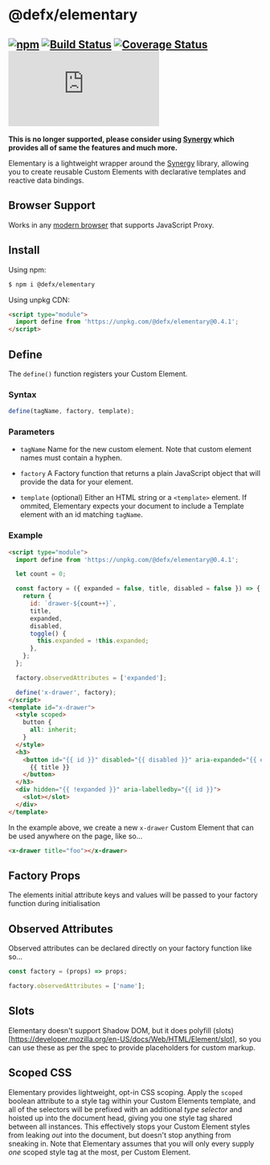 # @defx/elementary

## [![npm](https://img.shields.io/npm/v/@defx/elementary.svg)](http://npm.im/@defx/elementary) [![Build Status](https://travis-ci.com/defx/elementary.svg?branch=main)](https://travis-ci.com/defx/elementary) [![Coverage Status](https://coveralls.io/repos/github/defx/elementary/badge.svg?branch=main)](https://coveralls.io/github/defx/elementary?branch=main) [![gzip size](https://img.badgesize.io/https://unpkg.com/@defx/elementary/dist/elementary.min.js?compression=gzip&label=gzip)]()

**This is no longer supported, please consider using [Synergy](https://synergyjs.org/) which provides all of same the features and much more.**

Elementary is a lightweight wrapper around the [Synergy](https://github.com/defx/synergy) library, allowing you to create reusable Custom Elements with declarative templates and reactive data bindings.

## Browser Support

Works in any [modern browser](https://caniuse.com/mdn-javascript_builtins_proxy_proxy) that supports JavaScript Proxy.

## Install

Using npm:

```bash
$ npm i @defx/elementary
```

Using unpkg CDN:

```html
<script type="module">
  import define from 'https://unpkg.com/@defx/elementary@0.4.1';
</script>
```

## Define

The `define()` function registers your Custom Element.

### Syntax

```js
define(tagName, factory, template);
```

### Parameters

- `tagName` Name for the new custom element. Note that custom element names must contain a hyphen.

- `factory` A Factory function that returns a plain JavaScript object that will provide the data for your element.

- `template` (optional) Either an HTML string or a `<template>` element. If ommited, Elementary expects your document to include a Template element with an id matching `tagName`.

### Example

```html
<script type="module">
  import define from 'https://unpkg.com/@defx/elementary@0.4.1';

  let count = 0;

  const factory = ({ expanded = false, title, disabled = false }) => {
    return {
      id: `drawer-${count++}`,
      title,
      expanded,
      disabled,
      toggle() {
        this.expanded = !this.expanded;
      },
    };
  };

  factory.observedAttributes = ['expanded'];

  define('x-drawer', factory);
</script>
<template id="x-drawer">
  <style scoped>
    button {
      all: inherit;
    }
  </style>
  <h3>
    <button id="{{ id }}" disabled="{{ disabled }}" aria-expanded="{{ expanded }}" onclick="toggle">
      {{ title }}
    </button>
  </h3>
  <div hidden="{{ !expanded }}" aria-labelledby="{{ id }}">
    <slot></slot>
  </div>
</template>
```

In the example above, we create a new `x-drawer` Custom Element that can be used anywhere on the page, like so...

```html
<x-drawer title="foo"></x-drawer>
```

## Factory Props

The elements initial attribute keys and values will be passed to your factory function during initialisation

## Observed Attributes

Observed attributes can be declared directly on your factory function like so...

```js
const factory = (props) => props;

factory.observedAttributes = ['name'];
```

## Slots

Elementary doesn't support Shadow DOM, but it does polyfill (slots)[https://developer.mozilla.org/en-US/docs/Web/HTML/Element/slot], so you can use these as per the spec to provide placeholders for custom markup.

## Scoped CSS

Elementary provides lightweight, opt-in CSS scoping. Apply the `scoped` boolean attribute to a style tag within your Custom Elements template, and all of the selectors will be prefixed with an additional _type selector_ and hoisted up into the document head, giving you one style tag shared between all instances. This effectively stops your Custom Element styles from leaking _out_ into the document, but doesn't stop anything from sneaking in. Note that Elementary assumes that you will only every supply _one_ scoped style tag at the most, per Custom Element.
